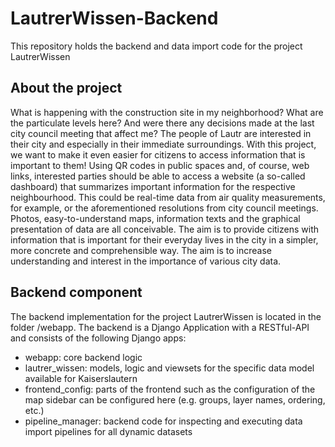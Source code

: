 # LautrerWissen-Backend
This repository holds the backend and data import code for the project LautrerWissen

## About the project

What is happening with the construction site in my neighborhood? What are the particulate levels here? And were there
any decisions made at the last city council meeting that affect me? The people of Lautr are interested in their city and
especially in their immediate surroundings. With this project, we want to make it even easier for citizens to access
information that is important to them! Using QR codes in public spaces and, of course, web links, interested parties
should be able to access a website (a so-called dashboard) that summarizes important information for the respective
neighbourhood. This could be real-time data from air quality measurements, for example, or the aforementioned
resolutions from city council meetings. Photos, easy-to-understand maps, information texts and the graphical
presentation of data are all conceivable. The aim is to provide citizens with information that is important for their
everyday lives in the city in a simpler, more concrete and comprehensible way. The aim is to increase understanding and
interest in the importance of various city data.

## Backend component

The backend implementation for the project LautrerWissen is located in the folder /webapp. The backend is a Django Application with a RESTful-API and consists of the following Django apps:
- webapp: core backend logic
- lautrer_wissen: models, logic and viewsets for the specific data model available for Kaiserslautern
- frontend_config: parts of the frontend such as the configuration of the map sidebar can be configured here (e.g. groups, layer names, ordering, etc.)
- pipeline_manager: backend code for inspecting and executing data import pipelines for all dynamic datasets
